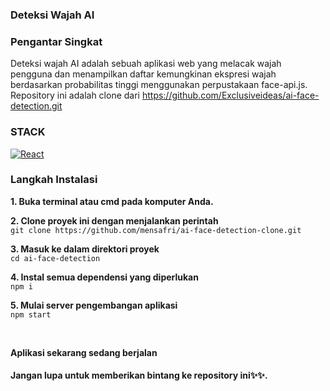 ### Deteksi Wajah AI

### Pengantar Singkat

Deteksi wajah AI adalah sebuah aplikasi web yang melacak wajah pengguna dan menampilkan daftar kemungkinan ekspresi wajah berdasarkan probabilitas tinggi menggunakan perpustakaan face-api.js.
Repository ini adalah clone dari https://github.com/Exclusiveideas/ai-face-detection.git

### STACK
[![React](https://img.shields.io/badge/React-20232A?style=for-the-badge&logo=react&logoColor=61DAFB)](https://github.com/Exclusiveideas)

### Langkah Instalasi
**1. Buka terminal atau cmd pada komputer Anda.**

**2. Clone proyek ini dengan menjalankan perintah** <br />
   ``` git clone https://github.com/mensafri/ai-face-detection-clone.git ```
<br />

**3. Masuk ke dalam direktori proyek**  <br />
   ``` cd ai-face-detection ``` 
   <br />
   
**4. Instal semua dependensi yang diperlukan** <br />
    ``` npm i ``` 
    <br />
    
**5. Mulai server pengembangan aplikasi**<br />
    ``` npm start ```

<br /> 

**Aplikasi sekarang sedang berjalan**
<br />

#### Jangan lupa untuk memberikan bintang ke repository ini✨✨.
